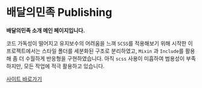 # 배달의민족  Publishing

**배달의민족 소개 메인 페이지입니다.** 

코드 가독성이 떨어지고 유지보수의 어려움을 느껴
`SCSS`를 적용해보기 위해 시작한 이 프로젝트에서는 스타일 폴더를 세분화된 구조로 분리하였고,
`Mixin` 과 `Include`를 활용해 좀 더 수월하게 반응형을 구현하였습니다.
아직 `scss` 사용이 미흡하여 범용성이 부족하지만, 
모든 작업에 적극 활용하고 있습니다.

<a href='https://inyeob.com/baemin/'>사이트 바로가기</a>
